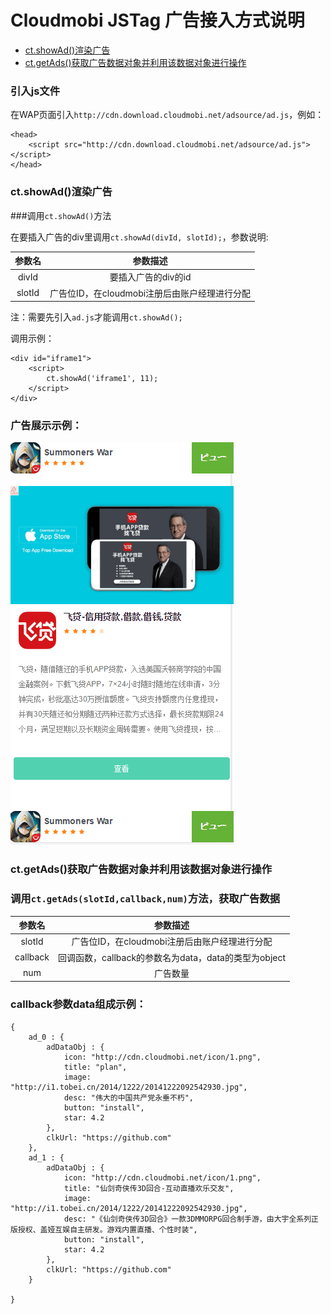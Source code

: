 # Cloudmobi JSTag 广告接入方式说明

* [ct.showAd()渲染广告](#showad)
* [ct.getAds()获取广告数据对象并利用该数据对象进行操作](#getAds)

### 引入js文件

在WAP页面引入`http://cdn.download.cloudmobi.net/adsource/ad.js`，例如：

```
<head>
    <script src="http://cdn.download.cloudmobi.net/adsource/ad.js"></script>
</head>   
```
### <a name="showad">ct.showAd()渲染广告</a>

###调用`ct.showAd()`方法

在要插入广告的div里调用`ct.showAd(divId, slotId);`，参数说明:

| 参数名 | 参数描述 |
| :--: | :--: |
| divId | 要插入广告的div的id |
| slotId | 广告位ID，在cloudmobi注册后由账户经理进行分配 |

注：需要先引入`ad.js`才能调用`ct.showAd();`

调用示例：

```
<div id="iframe1">
    <script>
        ct.showAd('iframe1', 11);
    </script>
</div>
```

### 广告展示示例：

![img-cn](demo.cn.jpg)

### <a name="getAds">ct.getAds()获取广告数据对象并利用该数据对象进行操作</a>

### 调用`ct.getAds(slotId,callback,num)`方法，获取广告数据

| 参数名 | 参数描述 |
| :--: | :--: |
| slotId | 广告位ID，在cloudmobi注册后由账户经理进行分配 |
| callback | 回调函数，callback的参数名为data，data的类型为object|
| num | 广告数量 |

### callback参数data组成示例：

```
{
	ad_0 : { 
		adDataObj : {
			icon: "http://cdn.cloudmobi.net/icon/1.png",
	        title: "plan",
	        image: "http://i1.tobei.cn/2014/1222/20141222092542930.jpg",
	        desc: "伟大的中国共产党永垂不朽",
	        button: "install",
	        star: 4.2
	    },
	    clkUrl: "https://github.com"
	},
	ad_1 : { 
		adDataObj : {
			icon: "http://cdn.cloudmobi.net/icon/1.png",
	        title: "仙剑奇侠传3D回合-互动直播欢乐交友",
	        image: "http://i1.tobei.cn/2014/1222/20141222092542930.jpg",
	        desc: "《仙剑奇侠传3D回合》一款3DMMORPG回合制手游，由大宇全系列正版授权、盖娅互娱自主研发。游戏内置直播、个性时装",
	        button: "install",
	        star: 4.2
	    },
	    clkUrl: "https://github.com"
	}

}

```

